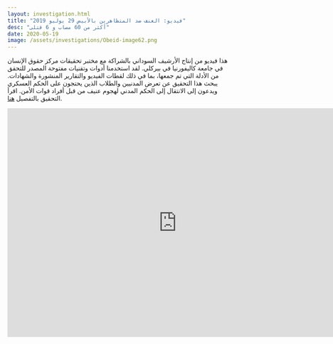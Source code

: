 ```yaml
---
layout: investigation.html
title: "فيديو: العنف ضد المتظاهرين بالأبيض 29 يوليو 2019"
desc: "أكثر من 60 مصاب و 6 قتلى"
date: 2020-05-19
image: /assets/investigations/Obeid-image62.png
---
```


هذا فيديو من إنتاج الأرشيف السوداني بالشراكة مع مختبر تحقيقات مركز حقوق الإنسان في جامعة كاليفورنيا في بيركلي. لقد استخدمنا أدوات وتقنيات مفتوحة المصدر للتحقق من الأدلة التي تم جمعها، بما في ذلك لقطات الفيديو والتقارير المنشورة والشهادات. يبحث هذا التحقيق عن تعرض المدنيين والطلاب الذين يحتجون على الحكم العسكري ويدعون إلى الانتقال إلى الحكم المدني لهجوم عنيف من قبل أفراد قوات الأمن. اقرأ التحقيق بالتفصيل [هنا](https://sudanesearchive.org/en/investigations/el-obeid.html).

<iframe width="760" height="515" src="https://www.youtube.com/embed/qVYOhGWAtvE" frameborder="0" allow="accelerometer; autoplay; encrypted-media; gyroscope; picture-in-picture" allowfullscreen></iframe>
